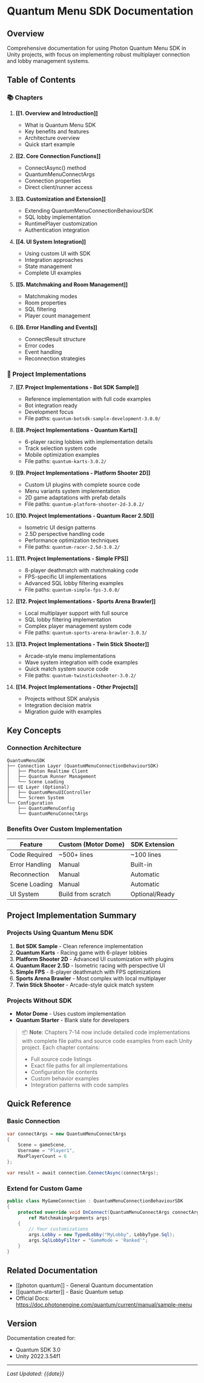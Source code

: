# Quantum Menu SDK Documentation

## Overview

Comprehensive documentation for using Photon Quantum Menu SDK in Unity projects, with focus on implementing robust multiplayer connection and lobby management systems.

## Table of Contents

### 📚 Chapters

1. **[[1. Overview and Introduction]]**
   - What is Quantum Menu SDK
   - Key benefits and features
   - Architecture overview
   - Quick start example

2. **[[2. Core Connection Functions]]**
   - ConnectAsync() method
   - QuantumMenuConnectArgs
   - Connection properties
   - Direct client/runner access

3. **[[3. Customization and Extension]]**
   - Extending QuantumMenuConnectionBehaviourSDK
   - SQL lobby implementation
   - RuntimePlayer customization
   - Authentication integration

4. **[[4. UI System Integration]]**
   - Using custom UI with SDK
   - Integration approaches
   - State management
   - Complete UI examples

5. **[[5. Matchmaking and Room Management]]**
   - Matchmaking modes
   - Room properties
   - SQL filtering
   - Player count management

6. **[[6. Error Handling and Events]]**
   - ConnectResult structure
   - Error codes
   - Event handling
   - Reconnection strategies

### 📁 Project Implementations

7. **[[7. Project Implementations - Bot SDK Sample]]**
   - Reference implementation with full code examples
   - Bot integration ready
   - Development focus
   - File paths: `quantum-botsdk-sample-development-3.0.0/`

8. **[[8. Project Implementations - Quantum Karts]]**
   - 6-player racing lobbies with implementation details
   - Track selection system code
   - Mobile optimization examples
   - File paths: `quantum-karts-3.0.2/`

9. **[[9. Project Implementations - Platform Shooter 2D]]**
   - Custom UI plugins with complete source code
   - Menu variants system implementation
   - 2D game adaptations with prefab details
   - File paths: `quantum-platform-shooter-2d-3.0.2/`

10. **[[10. Project Implementations - Quantum Racer 2.5D]]**
    - Isometric UI design patterns
    - 2.5D perspective handling code
    - Performance optimization techniques
    - File paths: `quantum-racer-2.5d-3.0.2/`

11. **[[11. Project Implementations - Simple FPS]]**
    - 8-player deathmatch with matchmaking code
    - FPS-specific UI implementations
    - Advanced SQL lobby filtering examples
    - File paths: `quantum-simple-fps-3.0.0/`

12. **[[12. Project Implementations - Sports Arena Brawler]]**
    - Local multiplayer support with full source
    - SQL lobby filtering implementation
    - Complex player management system code
    - File paths: `quantum-sports-arena-brawler-3.0.3/`

13. **[[13. Project Implementations - Twin Stick Shooter]]**
    - Arcade-style menu implementations
    - Wave system integration with code examples
    - Quick match system source code
    - File paths: `quantum-twinstickshooter-3.0.2/`

14. **[[14. Project Implementations - Other Projects]]**
    - Projects without SDK analysis
    - Integration decision matrix
    - Migration guide with examples

## Key Concepts

### Connection Architecture
```
QuantumMenuSDK
├── Connection Layer (QuantumMenuConnectionBehaviourSDK)
│   ├── Photon Realtime Client
│   ├── Quantum Runner Management
│   └── Scene Loading
├── UI Layer (Optional)
│   ├── QuantumMenuUIController
│   └── Screen System
└── Configuration
    ├── QuantumMenuConfig
    └── QuantumMenuConnectArgs
```

### Benefits Over Custom Implementation

| Feature | Custom (Motor Dome) | SDK Extension |
|---------|-------------------|---------------|
| Code Required | ~500+ lines | ~100 lines |
| Error Handling | Manual | Built-in |
| Reconnection | Manual | Automatic |
| Scene Loading | Manual | Automatic |
| UI System | Build from scratch | Optional/Ready |

## Project Implementation Summary

### Projects Using Quantum Menu SDK
1. **Bot SDK Sample** - Clean reference implementation
2. **Quantum Karts** - Racing game with 6-player lobbies
3. **Platform Shooter 2D** - Advanced UI customization with plugins
4. **Quantum Racer 2.5D** - Isometric racing with perspective UI
5. **Simple FPS** - 8-player deathmatch with FPS optimizations
6. **Sports Arena Brawler** - Most complex with local multiplayer
7. **Twin Stick Shooter** - Arcade-style quick match system

### Projects Without SDK
- **Motor Dome** - Uses custom implementation
- **Quantum Starter** - Blank slate for developers

> 📦 **Note**: Chapters 7-14 now include detailed code implementations with complete file paths and source code examples from each Unity project. Each chapter contains:
> - Full source code listings
> - Exact file paths for all implementations
> - Configuration file contents
> - Custom behavior examples
> - Integration patterns with code samples

## Quick Reference

### Basic Connection
```csharp
var connectArgs = new QuantumMenuConnectArgs
{
    Scene = gameScene,
    Username = "Player1",
    MaxPlayerCount = 6
};

var result = await connection.ConnectAsync(connectArgs);
```

### Extend for Custom Game
```csharp
public class MyGameConnection : QuantumMenuConnectionBehaviourSDK
{
    protected override void OnConnect(QuantumMenuConnectArgs connectArgs, 
        ref MatchmakingArguments args)
    {
        // Your customizations
        args.Lobby = new TypedLobby("MyLobby", LobbyType.Sql);
        args.SqlLobbyFilter = "GameMode = 'Ranked'";
    }
}
```

## Related Documentation

- [[photon quantum]] - General Quantum documentation
- [[quantum-starter]] - Basic Quantum setup
- Official Docs: https://doc.photonengine.com/quantum/current/manual/sample-menu

## Version

Documentation created for:
- Quantum SDK 3.0
- Unity 2022.3.54f1

---
*Last Updated: {{date}}*
